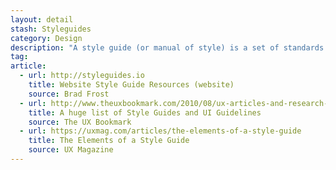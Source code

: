 ```yaml
---
layout: detail
stash: Styleguides
category: Design
description: "A style guide (or manual of style) is a set of standards for the writing and design of documents, either for general use or for a specific publication, organization, or field. (It is often called a style sheet, though that term has other meanings.)"
tag:
article:
  - url: http://styleguides.io
    title: Website Style Guide Resources (website)
    source: Brad Frost
  - url: http://www.theuxbookmark.com/2010/08/ux-articles-and-research-papers/creative-design/a-monster-list-of-ui-guidelines-style-guides/
    title: A huge list of Style Guides and UI Guidelines
    source: The UX Bookmark
  - url: https://uxmag.com/articles/the-elements-of-a-style-guide
    title: The Elements of a Style Guide
    source: UX Magazine
---
```

